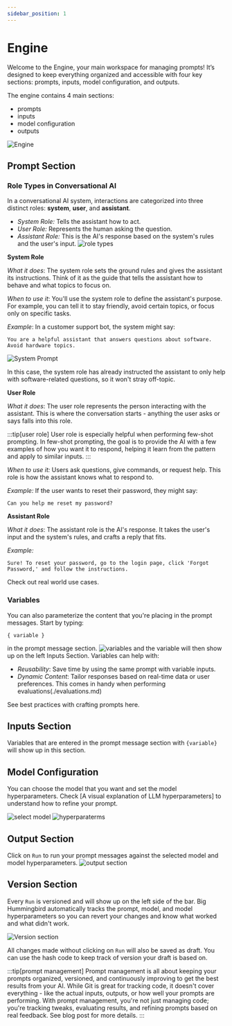 ```yaml
---
sidebar_position: 1
---
```


# Engine
Welcome to the Engine, your main workspace for managing prompts! It’s designed to keep everything organized and accessible with four key sections: prompts, inputs, model configuration, and outputs.

The engine contains 4 main sections:
- prompts
- inputs
- model configuration
- outputs

![Engine](../../static/img/engine.png)

## Prompt Section

### Role Types in Conversational AI
In a conversational AI system, interactions are categorized into three distinct roles: **system**, **user**, and **assistant**.

- *System Role:* Tells the assistant how to act.
- *User Role:* Represents the human asking the question.
- *Assistant Role:* This is the AI's response based on the system's rules and the user's input.
![role types](../../static/img/userprompts.png)


**System Role**

*What it does*: The system role sets the ground rules and gives the assistant its instructions. Think of it as the guide that tells the assistant how to behave and what topics to focus on. 

*When to use it*: You'll use the system role to define the assistant's purpose. For example, you can tell it to stay friendly, avoid certain topics, or focus only on specific tasks. 

*Example*:
In a customer support bot, the system might say: 

```text
You are a helpful assistant that answers questions about software. Avoid hardware topics. 
```
![System Prompt](../../static/img/systemPrompt.png)

In this case, the system role has already instructed the assistant to only help with software-related questions, so it won't stray off-topic. 

**User Role**

*What it does*:
The user role represents the person interacting with the assistant. This is where the conversation starts - anything the user asks or says falls into this role. 

:::tip[user role]
User role is especially helpful when performing few-shot prompting. In few-shot prompting, the goal is to provide the AI with a few examples of how you want it to respond, helping it learn from the pattern and apply to similar inputs.
:::

*When to use it:*
Users ask questions, give commands, or request help. This role is how the assistant knows what to respond to. 

*Example:*
If the user wants to reset their password, they might say:

```text
Can you help me reset my password?
```

**Assistant Role**

*What it does*:
The assistant role is the AI's response. It takes the user's input and the system's rules, and crafts a reply that fits. 

*Example:*
```text
Sure! To reset your password, go to the login page, click 'Forgot Password,' and follow the instructions.
```

Check out real world use cases. 

### Variables
You can also parameterize the content that you're placing in the prompt messages. Start by typing: 
```text
{ variable }
```
in the prompt message section. 
![variables](../../static/img/variables.png)
and the variable will then show up on the left Inputs Section. Variables can help with:
- *Reusability*: Save time by using the same prompt with variable inputs. 
- *Dynamic Content*: Tailor responses based on real-time data or user preferences. This comes in handy when performing evaluations(./evaluations.md)


See best practices with crafting prompts here. 


## Inputs Section
Variables that are entered in the prompt message section with `{variable}` will show up in this section. 

## Model Configuration
You can choose the model that you want and set the model hyperparameters. Check [A visual explanation of LLM hyperparameters] to understand how to refine your prompt. 

![select model](../../static/img/selectmodel.png)
![hyperparaterms](../../static/img/hyperparameters.png)


## Output Section
Click on `Run` to run your prompt messages against the selected model and model hyperparameters. 
![output section](../../static/img/run.png)

## Version Section
Every `Run` is versioned and will show up on the left side of the bar. Big Hummingbird automatically tracks the prompt, model, and model hyperparameters so you can revert your changes and know what worked and what didn't work. 

![Version section](../../static/img/versionSection.png)

All changes made without clicking on `Run` will also be saved as draft. You can use the hash code to keep track of version your draft is based on.

:::tip[prompt management]
Prompt management is all about keeping your prompts organized, versioned, and continuously improving to get the best results from your AI. While Git is great for tracking code, it doesn't cover everything - like the actual inputs, outputs, or how well your prompts are performing. With prompt management, you're not just managing code; you're tracking tweaks, evaluating results, and refining prompts based on real feedback. See blog post for more details. 
:::